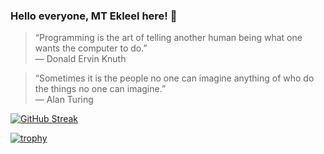 ### Hello everyone, MT Ekleel here! 👋

> “Programming is the art of telling another human being what one wants the computer to do.” <br>
― Donald Ervin Knuth 


> “Sometimes it is the people no one can imagine anything of who do the things no one can imagine.” <br>
― Alan Turing

[![GitHub Streak](https://streak-stats.demolab.com/?user=MTE1991)](https://git.io/streak-stats)

[![trophy](https://github-profile-trophy.vercel.app/?username=MTE1991)](https://github.com/ryo-ma/github-profile-trophy)
